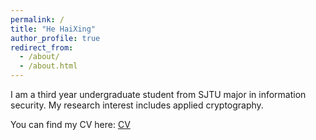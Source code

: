 ```yaml
---
permalink: /
title: "He HaiXing"
author_profile: true
redirect_from: 
  - /about/
  - /about.html
---
```


I am a third year undergraduate student from SJTU major in information security. My research interest includes applied cryptography.

You can find my CV here: [CV](../HaixingHe2024.pdf)
